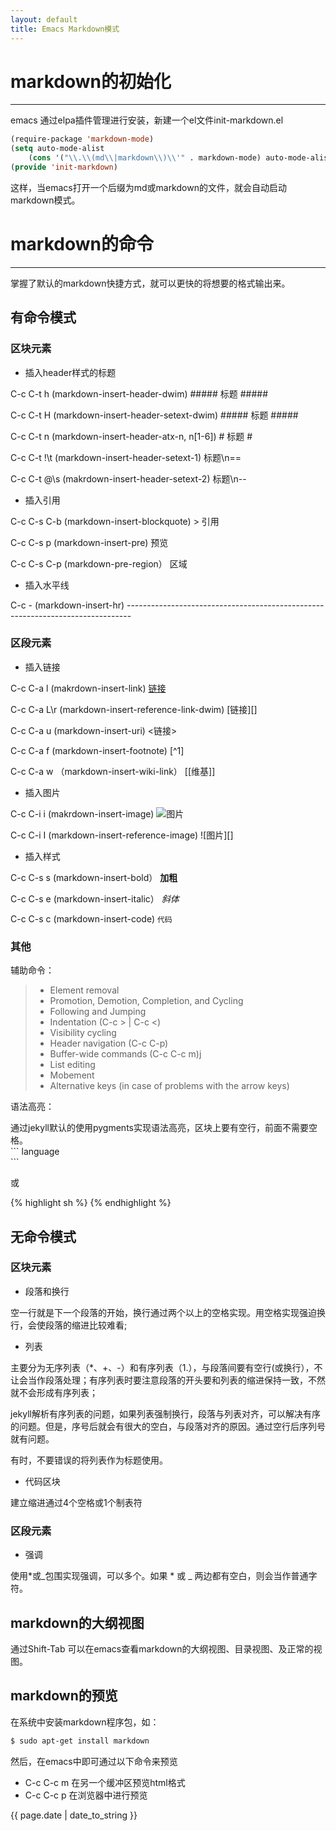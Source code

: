 ```yaml
---
layout: default
title: Emacs Markdown模式
---
```


markdown的初始化
==============

-------------------------------------------------------------------------------

emacs 通过elpa插件管理进行安装，新建一个el文件init-markdown.el

``` lisp
(require-package 'markdown-mode)
(setq auto-mode-alist  
    (cons '("\\.\\(md\\|markdown\\)\\'" . markdown-mode) auto-mode-alist))
(provide 'init-markdown)  
```
这样，当emacs打开一个后缀为md或markdown的文件，就会自动启动markdown模式。

<!-- more -->

markdown的命令
=============

-------------------------------------------------------------------------------

掌握了默认的markdown快捷方式，就可以更快的将想要的格式输出来。


有命令模式
------

### 区块元素 ####

* 插入header样式的标题

C-c C-t h (markdown-insert-header-dwim) ##### 标题 #####

C-c C-t H (markdown-insert-header-setext-dwim) ##### 标题 #####

C-c C-t n (markdown-insert-header-atx-n, n\[1-6\]) # 标题 #

C-c C-t !\t (markdown-insert-header-setext-1) 标题\n==

C-c C-t @\s (makrdown-insert-header-setext-2) 标题\n--

* 插入引用  

C-c C-s C-b (markdown-insert-blockquote) > 引用

C-c C-s p (markdown-insert-pre)  预览

C-c C-s C-p (markdown-pre-region） 区域

* 插入水平线

C-c - (markdown-insert-hr) -------------------------------------------------------------------------------

### 区段元素 ####
* 插入链接

C-c C-a l (makrdown-insert-link)  [链接]()

C-c C-a L\r (markdown-insert-reference-link-dwim) [链接][]

C-c C-a u (markdown-insert-uri) <链接>

C-c C-a f (markdown-insert-footnote) [^1]

C-c C-a w （markdown-insert-wiki-link） [[维基]]

* 插入图片

C-c C-i i (makrdown-insert-image) ![图片]()

C-c C-i I (markdown-insert-reference-image) ![图片][]
  
* 插入样式  

C-c C-s s (markdown-insert-bold） **加粗**

C-c C-s e (markdown-insert-italic） *斜体*

C-c C-s c (markdown-insert-code) `代码`

### 其他 ####

辅助命令：
> - Element removal
> - Promotion, Demotion, Completion, and Cycling
> - Following and Jumping
> - Indentation (C-c > | C-c <)
> - Visibility cycling
> - Header navigation (C-c C-p)
> - Buffer-wide commands (C-c C-c m)j
> - List editing
> - Mobement
> - Alternative keys (in case of problems with the arrow keys)

语法高亮：

通过jekyll默认的使用pygments实现语法高亮，区块上要有空行，前面不需要空格。  
\`\`\` language  
\`\`\`

或

{% highlight sh %}
{% endhighlight %}
  

无命令模式
-----

### 区块元素 ####

+ 段落和换行

空一行就是下一个段落的开始，换行通过两个以上的空格实现。用空格实现强迫换行，会使段落的缩进比较难看;

+ 列表

主要分为无序列表（*、+、-）和有序列表（1.），与段落间要有空行(或换行），不让会当作段落处理；有序列表时要注意段落的开头要和列表的缩进保持一致，不然就不会形成有序列表；

jekyll解析有序列表的问题，如果列表强制换行，段落与列表对齐，可以解决有序的问题。但是，序号后就会有很大的空白，与段落对齐的原因。通过空行后序列号就有问题。

有时，不要错误的将列表作为标题使用。

+ 代码区块

建立缩进通过4个空格或1个制表符

### 区段元素 ####

- 强调

使用*或_包围实现强调，可以多个。如果 * 或 _ 两边都有空白，则会当作普通字符。


markdown的大纲视图
---------------------

通过Shift-Tab 可以在emacs查看markdown的大纲视图、目录视图、及正常的视图。

markdown的预览
-----------

在系统中安装markdown程序包，如：

``` sh
$ sudo apt-get install markdown
```

然后，在emacs中即可通过以下命令来预览

* C-c C-c m 在另一个缓冲区预览html格式
* C-c C-c p 在浏览器中进行预览

{{ page.date | date_to_string }}
